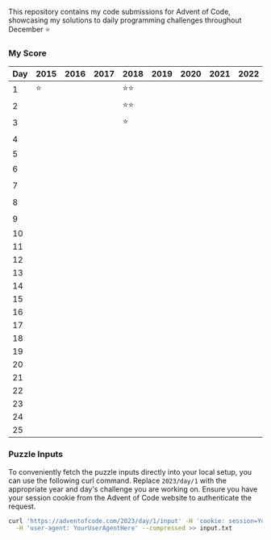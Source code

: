 This repository contains my code submissions for Advent of Code, showcasing my solutions to daily programming challenges throughout December ⭐️

### My Score

| Day | 2015 | 2016 | 2017 | 2018 | 2019 | 2020 | 2021 | 2022 | 2023 |
|-----|------|------|------|------|------|------|------|------|------|
| 1   |  ⭐  |      |      | ⭐⭐  |      |      |      |      | ⭐⭐  |
| 2   |      |      |      | ⭐⭐  |      |      |      |      | ⭐⭐  |
| 3   |      |      |      | ⭐    |      |      |      |      |      |
| 4   |      |      |      |      |      |      |      |      | ⭐⭐  |
| 5   |      |      |      |      |      |      |      |      |     |
| 6   |      |      |      |      |      |      |      |      | ⭐⭐    |
| 7   |      |      |      |      |      |      |      |      | ⭐⭐   |
| 8   |      |      |      |      |      |      |      |      | ⭐⭐   |
| 9   |      |      |      |      |      |      |      |      | ⭐⭐    |
| 10  |      |      |      |      |      |      |      |      |      |
| 11  |      |      |      |      |      |      |      |      |       |
| 12  |      |      |      |      |      |      |      |      |       |
| 13  |      |      |      |      |      |      |      |      |       |
| 14  |      |      |      |      |      |      |      |      |       |
| 15  |      |      |      |      |      |      |      |      |       |
| 16  |      |      |      |      |      |      |      |      |       |
| 17  |      |      |      |      |      |      |      |      |       |
| 18  |      |      |      |      |      |      |      |      |       |
| 19  |      |      |      |      |      |      |      |      |       |
| 20  |      |      |      |      |      |      |      |      |       |
| 21  |      |      |      |      |      |      |      |      |       |
| 22  |      |      |      |      |      |      |      |      |       |
| 23  |      |      |      |      |      |      |      |      |       |
| 24  |      |      |      |      |      |      |      |      |       |
| 25  |      |      |      |      |      |      |      |      |       |

### Puzzle Inputs

To conveniently fetch the puzzle inputs directly into your local setup, you can use the following curl command. Replace `2023/day/1` with the appropriate year and day's challenge you are working on. Ensure you have your session cookie from the Advent of Code website to authenticate the request.

```bash
curl 'https://adventofcode.com/2023/day/1/input' -H 'cookie: session=YourSessionCookieHere' \
  -H 'user-agent: YourUserAgentHere' --compressed >> input.txt
```